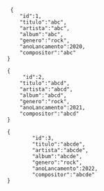              {
                "id":1,
                "titulo":"abc",
                "artista":"abc",
                "album":"abc",
                "genero":"rock",
                "anoLancamento":2020,
                "compositor":"abc"
            }

            {
                 "id":2,
                "titulo":"abcd",
                "artista":"abcd",
                "album":"abcd",
                "genero":"rock",
                "anoLancamento":2021,
                "compositor":"abcd"
            }

            {
                    "id":3,
                    "titulo":"abcde",
                    "artista":"abcde",
                    "album":"abcde",
                    "genero":"rock",
                    "anoLancamento":2022,
                    "compositor":"abcde"
            }